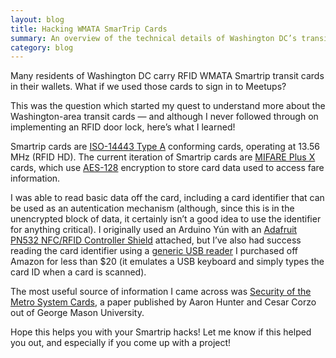 ```yaml
---
layout: blog
title: Hacking WMATA SmarTrip Cards
summary: An overview of the technical details of Washington DC’s transit cards, and what RFID readers on the market can read their data.
category: blog
---
```


<p class="lede">Many residents of Washington DC carry RFID WMATA Smartrip transit cards in their wallets. What if we used those cards to sign in to Meetups?</p>

This was the question which started my quest to understand more about the Washington-area transit cards — and although I never followed through on implementing an RFID door lock, here’s what I learned!

Smartrip cards are [ISO-14443 Type A](https://en.wikipedia.org/wiki/ISO/IEC_14443) conforming cards, operating at 13.56 MHz (RFID HD). The current iteration of Smartrip cards are [MIFARE Plus X](https://en.wikipedia.org/wiki/MIFARE) cards, which use [AES-128](https://en.wikipedia.org/wiki/Advanced_Encryption_Standard) encryption to store card data used to access fare information.

I was able to read basic data off the card, including a card identifier that can be used as an autentication mechanism (although, since this is in the unencrypted block of data, it certainly isn’t a good idea to use the identifier for anything critical). I originally used an Arduino Yún with an [Adafruit PN532 NFC/RFID Controller Shield](https://www.adafruit.com/products/789) attached, but I’ve also had success reading the card identifier using a [generic USB reader](https://www.amazon.com/gp/product/B00BYKPHSU/) I purchased off Amazon for less than $20 (it emulates a USB keyboard and simply types the card ID when a card is scanned).

The most useful source of information I came across was [Security of the Metro System Cards](http://ece.gmu.edu/coursewebpages/ECE/ECE646/F15/project/F13_Project_Resources/F12_subway_report.pdf), a paper published by Aaron Hunter and Cesar Corzo out of George Mason University.

Hope this helps you with your Smartrip hacks! Let me know if this helped you out, and especially if you come up with a project!

